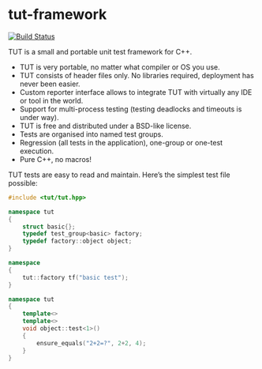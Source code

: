 tut-framework
=============

[![Build Status](https://travis-ci.org/mrzechonek/tut-framework.svg?branch=master)](https://travis-ci.org/mrzechonek/tut-framework)

TUT is a small and portable unit test framework for C++.

* TUT is very portable, no matter what compiler or OS you use.
* TUT consists of header files only. No libraries required, deployment has never been easier.
* Custom reporter interface allows to integrate TUT with virtually any IDE or tool in the world.
* Support for multi-process testing (testing deadlocks and timeouts is under way).
* TUT is free and distributed under a BSD-like license.
* Tests are organised into named test groups.
* Regression (all tests in the application), one-group or one-test execution.
* Pure C++, no macros!

TUT tests are easy to read and maintain. Here’s the simplest test file possible:

```cpp
#include <tut/tut.hpp>

namespace tut
{
    struct basic{};
    typedef test_group<basic> factory;
    typedef factory::object object;
}

namespace
{
    tut::factory tf("basic test");
}

namespace tut
{
    template<>
    template<>
    void object::test<1>()
    {
        ensure_equals("2+2=?", 2+2, 4);
    }
}
```
